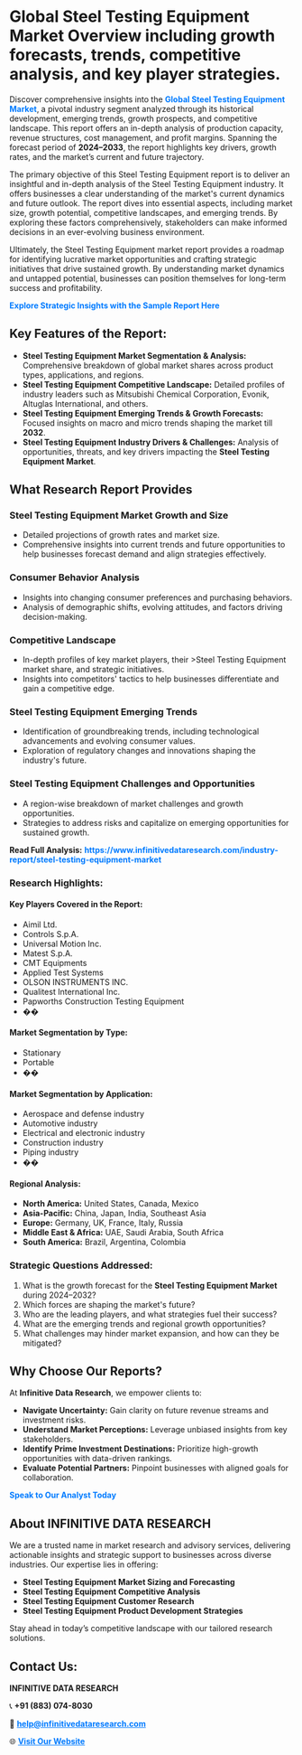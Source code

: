 <h1>Global Steel Testing Equipment Market Overview including growth forecasts, trends, competitive analysis, and key player strategies.</h1>
<p>
Discover comprehensive insights into the 
<a href="https://www.infinitivedataresearch.com/industry-report/steel-testing-equipment-market" rel="dofollow" style="color: #007BFF; text-decoration: none;"><strong>Global Steel Testing Equipment Market</strong></a>, a pivotal industry segment analyzed through its historical development, emerging trends, growth prospects, and competitive landscape. This report offers an in-depth analysis of production capacity, revenue structures, cost management, and profit margins. Spanning the forecast period of <strong>2024–2033</strong>, the report highlights key drivers, growth rates, and the market’s current and future trajectory.
</p>
<p>
The primary objective of this Steel Testing Equipment report is to deliver an insightful and in-depth analysis of the Steel Testing Equipment industry. It offers businesses a clear understanding of the market's current dynamics and future outlook. The report dives into essential aspects, including market size, growth potential, competitive landscapes, and emerging trends. By exploring these factors comprehensively, stakeholders can make informed decisions in an ever-evolving business environment.
</p>
<p>
Ultimately, the Steel Testing Equipment market report provides a roadmap for identifying lucrative market opportunities and crafting strategic initiatives that drive sustained growth. By understanding market dynamics and untapped potential, businesses can position themselves for long-term success and profitability.
</p>
<p>
<a href="https://www.infinitivedataresearch.com/request-sample/reportId=109117" style="color: #007BFF; text-decoration: none;"><strong>Explore Strategic Insights with the Sample Report Here</strong></a>
</p>

<h2>Key Features of the Report:</h2>
<ul>
<li><strong>Steel Testing Equipment Market Segmentation & Analysis:</strong> Comprehensive breakdown of global market shares across product types, applications, and regions.</li>
<li><strong>Steel Testing Equipment Competitive Landscape:</strong> Detailed profiles of industry leaders such as Mitsubishi Chemical Corporation, Evonik, Altuglas International, and others.</li>
<li><strong>Steel Testing Equipment Emerging Trends & Growth Forecasts:</strong> Focused insights on macro and micro trends shaping the market till <strong>2032</strong>.</li>
<li><strong>Steel Testing Equipment Industry Drivers & Challenges:</strong> Analysis of opportunities, threats, and key drivers impacting the <strong>Steel Testing Equipment Market</strong>.</li>
</ul>

<h2>What Research Report Provides</h2>
<h3>Steel Testing Equipment Market Growth and Size</h3>
<ul>
<li>Detailed projections of growth rates and market size.</li>
<li>Comprehensive insights into current trends and future opportunities to help businesses forecast demand and align strategies effectively.</li>
</ul>

<h3>Consumer Behavior Analysis</h3>
<ul>
<li>Insights into changing consumer preferences and purchasing behaviors.</li>
<li>Analysis of demographic shifts, evolving attitudes, and factors driving decision-making.</li>
</ul>

<h3>Competitive Landscape</h3>
<ul>
<li>In-depth profiles of key market players, their >Steel Testing Equipment market share, and strategic initiatives.</li>
<li>Insights into competitors' tactics to help businesses differentiate and gain a competitive edge.</li>
</ul>

<h3>Steel Testing Equipment Emerging Trends</h3>
<ul>
<li>Identification of groundbreaking trends, including technological advancements and evolving consumer values.</li>
<li>Exploration of regulatory changes and innovations shaping the industry's future.</li>
</ul>

<h3>Steel Testing Equipment Challenges and Opportunities</h3>
<ul>
<li>A region-wise breakdown of market challenges and growth opportunities.</li>
<li>Strategies to address risks and capitalize on emerging opportunities for sustained growth.</li>
</ul>
<p><strong>Read Full Analysis:</strong> <a href="https://www.infinitivedataresearch.com/industry-report/steel-testing-equipment-market" rel="dofollow" style="color: #007BFF; text-decoration: none;"><strong>https://www.infinitivedataresearch.com/industry-report/steel-testing-equipment-market</strong></a></p>
<h3>Research Highlights:</h3>
<h4>Key Players Covered in the Report:</h4>
<ul><li>Aimil Ltd.</li><li>Controls S.p.A.</li><li>Universal Motion Inc.</li><li>Matest S.p.A.</li><li>CMT Equipments</li><li>Applied Test Systems</li><li>OLSON INSTRUMENTS INC.</li><li>Qualitest International Inc.</li><li>Papworths Construction Testing Equipment</li><li>��</li></ul>
<h4>Market Segmentation by Type:</h4>
<ul><li>Stationary</li><li>Portable</li><li>��</li></ul>
<h4>Market Segmentation by Application:</h4>
<ul><li>Aerospace and defense industry</li><li>Automotive industry</li><li>Electrical and electronic industry</li><li>Construction industry</li><li>Piping industry</li><li>��</li></ul>

<h4>Regional Analysis:</h4>
<ul>
<li><strong>North America:</strong> United States, Canada, Mexico</li>
<li><strong>Asia-Pacific:</strong> China, Japan, India, Southeast Asia</li>
<li><strong>Europe:</strong> Germany, UK, France, Italy, Russia</li>
<li><strong>Middle East & Africa:</strong> UAE, Saudi Arabia, South Africa</li>
<li><strong>South America:</strong> Brazil, Argentina, Colombia</li>
</ul>

<h3>Strategic Questions Addressed:</h3>
<ol>
<li>What is the growth forecast for the <strong>Steel Testing Equipment Market</strong> during 2024–2032?</li>
<li>Which forces are shaping the market's future?</li>
<li>Who are the leading players, and what strategies fuel their success?</li>
<li>What are the emerging trends and regional growth opportunities?</li>
<li>What challenges may hinder market expansion, and how can they be mitigated?</li>
</ol>

<h2>Why Choose Our Reports?</h2>
<p>At <strong>Infinitive Data Research</strong>, we empower clients to:</p>
<ul>
<li><strong>Navigate Uncertainty:</strong> Gain clarity on future revenue streams and investment risks.</li>
<li><strong>Understand Market Perceptions:</strong> Leverage unbiased insights from key stakeholders.</li>
<li><strong>Identify Prime Investment Destinations:</strong> Prioritize high-growth opportunities with data-driven rankings.</li>
<li><strong>Evaluate Potential Partners:</strong> Pinpoint businesses with aligned goals for collaboration.</li>
</ul>
<p><a href="https://www.infinitivedataresearch.com/industry-report/steel-testing-equipment-market" rel="dofollow" style="color: #007BFF; text-decoration: none;"><strong>Speak to Our Analyst Today</strong></a></p>

<h2>About INFINITIVE DATA RESEARCH</h2>
<p>We are a trusted name in market research and advisory services, delivering actionable insights and strategic support to businesses across diverse industries. Our expertise lies in offering:</p>
<ul>
<li><strong>Steel Testing Equipment Market Sizing and Forecasting</strong></li>
<li><strong>Steel Testing Equipment Competitive Analysis</strong></li>
<li><strong>Steel Testing Equipment Customer Research</strong></li>
<li><strong>Steel Testing Equipment Product Development Strategies</strong></li>
</ul>
<p>Stay ahead in today’s competitive landscape with our tailored research solutions.</p>

<h2>Contact Us:</h2>
<p><strong>INFINITIVE DATA RESEARCH</strong></p>
<p>📞 <strong>+91 (883) 074-8030</strong></p>
<p>📧 <strong><a href="mailto:help@infinitivedataresearch.com" style="color: #007BFF;">help@infinitivedataresearch.com</a></strong></p>
<p>🌐 <strong><a href="https://www.infinitivedataresearch.com" rel="dofollow" style="color: #007BFF;">Visit Our Website</a></strong></p>